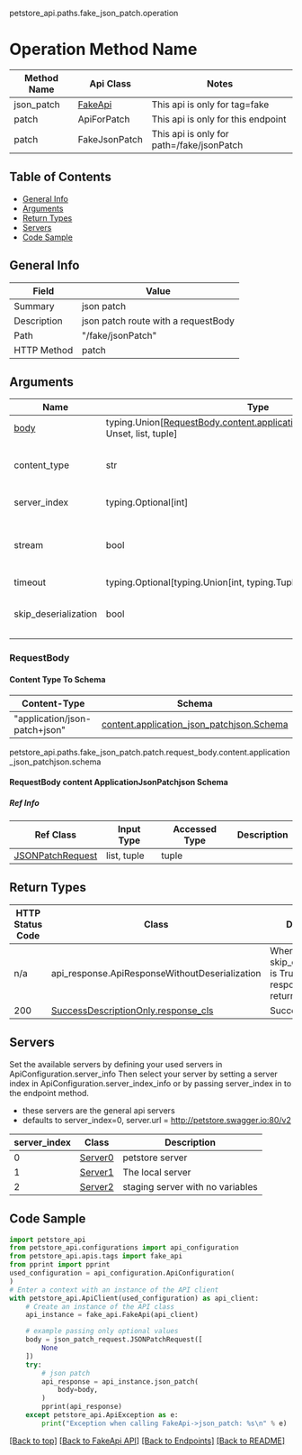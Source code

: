 petstore_api.paths.fake_json_patch.operation
# Operation Method Name

| Method Name | Api Class | Notes |
| ----------- | --------- | ----- |
| json_patch | [FakeApi](../../apis/tags/fake_api.md) | This api is only for tag=fake |
| patch | ApiForPatch | This api is only for this endpoint |
| patch | FakeJsonPatch | This api is only for path=/fake/jsonPatch |

## Table of Contents
- [General Info](#general-info)
- [Arguments](#arguments)
- [Return Types](#return-types)
- [Servers](#servers)
- [Code Sample](#code-sample)

## General Info
| Field | Value |
| ----- | ----- |
| Summary | json patch |
| Description | json patch route with a requestBody |
| Path | "/fake/jsonPatch" |
| HTTP Method | patch |

## Arguments

Name | Type | Description  | Notes
------------- | ------------- | ------------- | -------------
[body](#requestbody) | typing.Union[[RequestBody.content.application_json_patchjson.schema](#RequestBody-content-applicationjsonpatchjson-schema), Unset, list, tuple] | optional, default is unset |
content_type | str | optional, default is 'application/json-patch+json' | Selects the schema and serialization of the request body
server_index | typing.Optional[int] | default is None | Allows one to select a different [server](#servers). If not None, must be one of [0, 1, 2]
stream | bool | default is False | if True then the response.content will be streamed and loaded from a file like object. When downloading a file, set this to True to force the code to deserialize the content to a FileSchema file
timeout | typing.Optional[typing.Union[int, typing.Tuple]] | default is None | the timeout used by the rest client
skip_deserialization | bool | default is False | when True, headers and body will be unset and an instance of api_response.ApiResponseWithoutDeserialization will be returned

### RequestBody

#### Content Type To Schema
Content-Type | Schema
------------ | -------
"application/json-patch+json" | [content.application_json_patchjson.Schema](#requestbody-content-applicationjsonpatchjson-schema)

petstore_api.paths.fake_json_patch.patch.request_body.content.application_json_patchjson.schema
#### RequestBody content ApplicationJsonPatchjson Schema

##### Ref Info
Ref Class | Input Type | Accessed Type | Description
--------- | ---------- | ------------- | ------------
[JSONPatchRequest](../../components/schema/json_patch_request.md) | list, tuple | tuple |

## Return Types

HTTP Status Code | Class | Description
------------- | ------------- | -------------
n/a | api_response.ApiResponseWithoutDeserialization | When skip_deserialization is True this response is returned
200 | [SuccessDescriptionOnly.response_cls](../../components/responses/response_success_description_only.md#response_success_description_onlyresponse_cls) | Success

## Servers

Set the available servers by defining your used servers in ApiConfiguration.server_info
Then select your server by setting a server index in ApiConfiguration.server_index_info or by
passing server_index in to the endpoint method.
- these servers are the general api servers
- defaults to server_index=0, server.url = http://petstore.swagger.io:80/v2

server_index | Class | Description
------------ | ----- | ------------
0 | [Server0](../../servers/server_0.md) | petstore server
1 | [Server1](../../servers/server_1.md) | The local server
2 | [Server2](../../servers/server_2.md) | staging server with no variables

## Code Sample

```python
import petstore_api
from petstore_api.configurations import api_configuration
from petstore_api.apis.tags import fake_api
from pprint import pprint
used_configuration = api_configuration.ApiConfiguration(
)
# Enter a context with an instance of the API client
with petstore_api.ApiClient(used_configuration) as api_client:
    # Create an instance of the API class
    api_instance = fake_api.FakeApi(api_client)

    # example passing only optional values
    body = json_patch_request.JSONPatchRequest([
        None
    ])
    try:
        # json patch
        api_response = api_instance.json_patch(
            body=body,
        )
        pprint(api_response)
    except petstore_api.ApiException as e:
        print("Exception when calling FakeApi->json_patch: %s\n" % e)
```

[[Back to top]](#top)
[[Back to FakeApi API]](../../apis/tags/fake_api.md)
[[Back to Endpoints]](../../../README.md#Endpoints) [[Back to README]](../../../README.md)